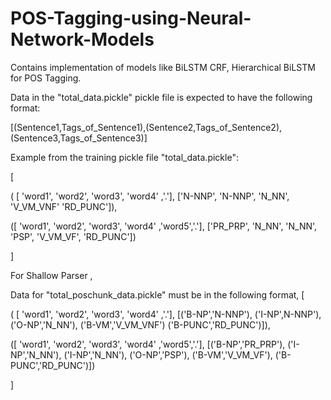 # POS-Tagging-using-Neural-Network-Models
Contains implementation of models like BiLSTM CRF, Hierarchical BiLSTM for POS Tagging.

Data in the "total_data.pickle" pickle file is expected to have the following format:

[(Sentence1,Tags_of_Sentence1),(Sentence2,Tags_of_Sentence2),(Sentence3,Tags_of_Sentence3)]

Example from the training pickle file "total_data.pickle":

[

( [ 'word1', 'word2', 'word3', 'word4' ,'.'], ['N-NNP', 'N-NNP', 'N_NN', 'V_VM_VNF' 'RD_PUNC']),

([ 'word1', 'word2', 'word3', 'word4' ,'word5','.'], ['PR_PRP', 'N_NN', 'N_NN', 'PSP', 'V_VM_VF', 'RD_PUNC'])

]

For Shallow Parser ,

Data for "total_poschunk_data.pickle" must be in the following format,
[

( [ 'word1', 'word2', 'word3', 'word4' ,'.'], [('B-NP','N-NNP'), ('I-NP',N-NNP'), ('O-NP','N_NN'), ('B-VM','V_VM_VNF') ('B-PUNC','RD_PUNC')]),

([ 'word1', 'word2', 'word3', 'word4' ,'word5','.'], [('B-NP','PR_PRP'), ('I-NP','N_NN'), ('I-NP','N_NN'), ('O-NP','PSP'), ('B-VM','V_VM_VF'), ('B-PUNC','RD_PUNC')])

]
